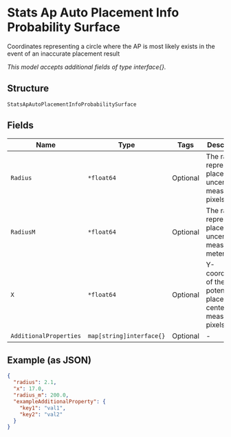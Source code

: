 
# Stats Ap Auto Placement Info Probability Surface

Coordinates representing a circle where the AP is most likely exists in the event of an inaccurate placement result

*This model accepts additional fields of type interface{}.*

## Structure

`StatsApAutoPlacementInfoProbabilitySurface`

## Fields

| Name | Type | Tags | Description |
|  --- | --- | --- | --- |
| `Radius` | `*float64` | Optional | The radius representing placement uncertainty, measured in pixels |
| `RadiusM` | `*float64` | Optional | The radius representing placement uncertainty, measured in meters |
| `X` | `*float64` | Optional | Y-coordinate of the potential placement’s center, measured in pixels |
| `AdditionalProperties` | `map[string]interface{}` | Optional | - |

## Example (as JSON)

```json
{
  "radius": 2.1,
  "x": 17.0,
  "radius_m": 200.0,
  "exampleAdditionalProperty": {
    "key1": "val1",
    "key2": "val2"
  }
}
```

